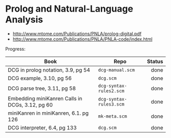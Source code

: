 Prolog and Natural-Language Analysis
==

* http://www.mtome.com/Publications/PNLA/prolog-digital.pdf
* http://www.mtome.com/Publications/PNLA/PNLA-code/index.html

Progress:

| Book       | Repo        | Status |
| -----|-------- |--------------:|
| DCG in prolog notation, 3.9, pg 54 | `dcg-manual.scm` | done |
| DCG example, 3.10, pg 56 | `dcg.scm` | done |
| DCG parse tree, 3.11, pg 58 | `dcg-syntax-rules2.scm` | done |
| Embedding miniKanren Calls in DCGs, 3.12, pg 60 | `dcg-syntax-rules3.scm` | done|
| miniKanren in miniKanren, 6.1. pg 126 | `mk-meta.scm` | done |
| DCG interpreter, 6.4, pg 133 | `dcg.scm` | done |
